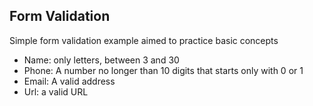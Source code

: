 ## Form Validation

Simple form validation example aimed to practice basic concepts

- Name: only letters, between 3 and 30
- Phone: A number no longer than 10 digits that starts only with 0 or 1
- Email: A valid address
- Url: a valid URL